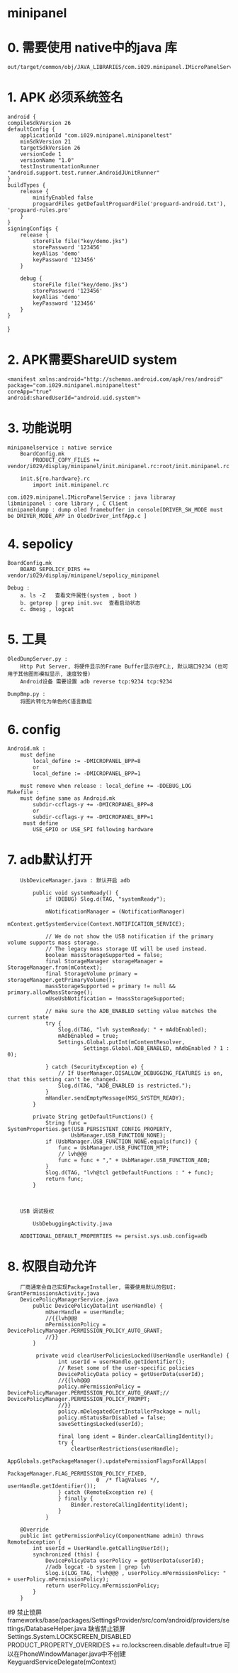 # minipanel
# 0. 需要使用 native中的java 库
	out/target/common/obj/JAVA_LIBRARIES/com.i029.minipanel.IMicroPanelService_intermediates/javalib.jar
# 1. APK 必须系统签名
	android {
    compileSdkVersion 26
    defaultConfig {
        applicationId "com.i029.minipanel.minipaneltest"
        minSdkVersion 21
        targetSdkVersion 26
        versionCode 1
        versionName "1.0"
        testInstrumentationRunner "android.support.test.runner.AndroidJUnitRunner"
    }
    buildTypes {
        release {
            minifyEnabled false
            proguardFiles getDefaultProguardFile('proguard-android.txt'), 'proguard-rules.pro'
        }
    }
    signingConfigs {
        release {
            storeFile file("key/demo.jks")
            storePassword '123456'
            keyAlias 'demo'
            keyPassword '123456'
        }

        debug {
            storeFile file("key/demo.jks")
            storePassword '123456'
            keyAlias 'demo'
            keyPassword '123456'
        }
    }
}

# 2. APK需要ShareUID system
	<manifest xmlns:android="http://schemas.android.com/apk/res/android"
    package="com.i029.minipanel.minipaneltest"
    coreApp="true"
    android:sharedUserId="android.uid.system">

# 3. 功能说明
	minipanelservice : native service
		BoardConfig.mk
			PRODUCT_COPY_FILES += vendor/i029/display/minipanel/init.minipanel.rc:root/init.minipanel.rc

		init.${ro.hardware}.rc
			import init.minipanel.rc

	com.i029.minipanel.IMicroPanelService : java libraray
	libminipanel : core library , C Client 
	minipaneldump : dump oled framebuffer in console[DRIVER_SW_MODE must be DRIVER_MODE_APP in OledDriver_intfApp.c ]

# 4. sepolicy
	BoardConfig.mk
		BOARD_SEPOLICY_DIRS += vendor/i029/display/minipanel/sepolicy_minipanel

	Debug :
		a. ls -Z   查看文件属性(system , boot )
		b. getprop | grep init.svc  查看启动状态
		c. dmesg , logcat

# 5. 工具
	OledDumpServer.py :
		Http Put Server, 将硬件显示的Frame Buffer显示在PC上, 默认端口9234 (也可用于其他图形模拟显示, 速度较慢)
		Android设备 需要设置 adb reverse tcp:9234 tcp:9234
		
	DumpBmp.py :
		将图片转化为单色的C语言数组

# 6. config
	Android.mk : 
		must define 
			local_define := -DMICROPANEL_BPP=8
			or
			local_define := -DMICROPANEL_BPP=1
		
		must remove when release : local_define += -DDEBUG_LOG
	Makefile :
		must define same as Android.mk
			subdir-ccflags-y += -DMICROPANEL_BPP=8
			or
			subdir-ccflags-y += -DMICROPANEL_BPP=1
		 must define 
			USE_GPIO or USE_SPI following hardware
			
# 7. adb默认打开
		UsbDeviceManager.java : 默认开启 adb

			public void systemReady() {
				if (DEBUG) Slog.d(TAG, "systemReady");

				mNotificationManager = (NotificationManager)
				        mContext.getSystemService(Context.NOTIFICATION_SERVICE);

				// We do not show the USB notification if the primary volume supports mass storage.
				// The legacy mass storage UI will be used instead.
				boolean massStorageSupported = false;
				final StorageManager storageManager = StorageManager.from(mContext);
				final StorageVolume primary = storageManager.getPrimaryVolume();
				massStorageSupported = primary != null && primary.allowMassStorage();
				mUseUsbNotification = !massStorageSupported;

				// make sure the ADB_ENABLED setting value matches the current state
				try {
					Slog.d(TAG, "lvh systemReady: " + mAdbEnabled);
					mAdbEnabled = true;
				    Settings.Global.putInt(mContentResolver,
				            Settings.Global.ADB_ENABLED, mAdbEnabled ? 1 : 0);
			
				} catch (SecurityException e) {
				    // If UserManager.DISALLOW_DEBUGGING_FEATURES is on, that this setting can't be changed.
				    Slog.d(TAG, "ADB_ENABLED is restricted.");
				}
				mHandler.sendEmptyMessage(MSG_SYSTEM_READY);
			}

			private String getDefaultFunctions() {
			    String func = SystemProperties.get(USB_PERSISTENT_CONFIG_PROPERTY,
			            UsbManager.USB_FUNCTION_NONE);
			    if (UsbManager.USB_FUNCTION_NONE.equals(func)) {
			        func = UsbManager.USB_FUNCTION_MTP;
					// lvh@@@
					func = func + "," + UsbManager.USB_FUNCTION_ADB;
			    }
				Slog.d(TAG, "lvh@tcl getDefaultFunctions : " + func);
			    return func;
			}



		USB 调试授权

			UsbDebuggingActivity.java

		ADDITIONAL_DEFAULT_PROPERTIES += persist.sys.usb.config=adb

# 8. 权限自动允许
		厂商通常会自己实现PackageInstaller, 需要使用默认的包UI: GrantPermissionsActivity.java
		DevicePolicyManagerService.java
			public DevicePolicyData(int userHandle) {
		        mUserHandle = userHandle;
				//{{lvh@@@
				mPermissionPolicy = DevicePolicyManager.PERMISSION_POLICY_AUTO_GRANT; 
				//}}
		    }

			 private void clearUserPoliciesLocked(UserHandle userHandle) {
					int userId = userHandle.getIdentifier();
					// Reset some of the user-specific policies
					DevicePolicyData policy = getUserData(userId);
					//{{lvh@@@
					policy.mPermissionPolicy = DevicePolicyManager.PERMISSION_POLICY_AUTO_GRANT;// DevicePolicyManager.PERMISSION_POLICY_PROMPT;
					//}}
					policy.mDelegatedCertInstallerPackage = null;
					policy.mStatusBarDisabled = false;
					saveSettingsLocked(userId);

					final long ident = Binder.clearCallingIdentity();
					try {
						clearUserRestrictions(userHandle);
						AppGlobals.getPackageManager().updatePermissionFlagsForAllApps(
						        PackageManager.FLAG_PERMISSION_POLICY_FIXED,
						        0  /* flagValues */, userHandle.getIdentifier());
					} catch (RemoteException re) {
					} finally {
						Binder.restoreCallingIdentity(ident);
					}
				}
			
		@Override
		public int getPermissionPolicy(ComponentName admin) throws RemoteException {
		    int userId = UserHandle.getCallingUserId();
		    synchronized (this) {
		        DevicePolicyData userPolicy = getUserData(userId);
				//adb logcat -b system | grep lvh
				Slog.i(LOG_TAG, "lvh@@@ , userPolicy.mPermissionPolicy: " + userPolicy.mPermissionPolicy);
		        return userPolicy.mPermissionPolicy;
		    }
		}
	
#9 禁止锁屏
	frameworks/base/packages/SettingsProvider/src/com/android/providers/settings/DatabaseHelper.java
	缺省禁止锁屏
	Settings.System.LOCKSCREEN_DISABLED
	PRODUCT_PROPERTY_OVERRIDES += ro.lockscreen.disable.default=true
	可以在PhoneWindowManager.java中不创建 KeyguardServiceDelegate(mContext)
